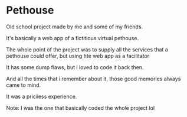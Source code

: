 # Pethouse
Old school project made by me and some of my friends.

It's basically a web app of a fictitious virtual pethouse.

The whole point of the project was to supply all the services that a pethouse could offer, but using hte web app as a facilitator

It has some dump flaws, but i loved to code it back then.

And all the times that i remember about it, those good memories always came to mind.

It was a priciless experience.

Note: I was the one that basically coded the whole project lol
